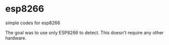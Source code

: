 # esp8266
simple codes for esp8266

The goal was to use only ESP8266 to detect. This doesn't require any other hardware.
